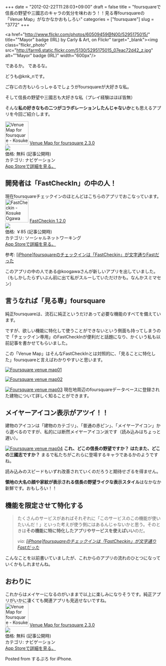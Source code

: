 +++
date = "2012-02-22T11:28:03+09:00"
draft = false
title = "foursquareで信長の野望や三國志のキャラの気分を味わおう！！見る専foursquareの「Venue Map」がなかなかおもしろい"
categories = ["foursquare"]
slug = "3772"
+++

<a href="http://www.flickr.com/photos/60509459@N00/5295175015/" title=""Mayor" badge (IRL) by Carly & Art, on Flickr" target="_blank"><img class="flickr_photo" src="http://farm6.static.flickr.com/5130/5295175015_07eac72d42_z.jpg" alt=""Mayor" badge (IRL)" width="600px"/></a>

であるか。
であるな。

どうも@knk_nです。

ご存じの方もいらっしゃるでしょうがfoursquareが大好きな私。

そして信長の野望や三國志も大好きな私（プレイ経験はほぼ皆無）

そんな<strong>私の好きなもの二つがコラボレーションしたんじゃないか</strong>とも思えるアプリを今回ご紹介します。<!--more--><div class="appstorehelper">
<a href="http://itunes.apple.com/jp/app/venue-map-for-foursquare/id406174482?mt=8&uo=4" target="new"><img class="appstorehelper_appicn" width="75" height="75" src="http://a4.mzstatic.com/us/r1000/068/Purple/c6/cc/14/mzl.lrywdzbl.png" alt="Venue Map for foursquare - Kosuke Ogawa"></a>
<a href="http://itunes.apple.com/jp/app/venue-map-for-foursquare/id406174482?mt=8&uo=4" target="new">Venue Map for foursquare 2.3.0</a><br>
<a href="http://itunes.apple.com/jp/app/venue-map-for-foursquare/id406174482?mt=8&uo=4" target="itunes_store"><img class="appstorehelper_icn" src="http://ax.phobos.apple.com.edgesuite.net/ja_jp/images/web/linkmaker/badge_appstore-sm.gif" ></a><br>
価格: 無料 (記事公開時)<br>
カテゴリ: ナビゲーション<br>
<a href="http://itunes.apple.com/jp/app/venue-map-for-foursquare/id406174482?mt=8&uo=4" target="new">App Storeで詳細を見る。</a>
</div>

<h2>開発者は「FastCheckIn」の中の人！</h2>
現在foursquareチェックインのほとんどはこちらのアプリでおこなっています。

<div class="appstorehelper">
<a href="http://itunes.apple.com/jp/app/fastcheckin/id493265157?mt=8&uo=4" target="new"><img class="appstorehelper_appicn" width="75" height="75" src="http://a2.mzstatic.com/us/r1000/078/Purple/d0/17/0d/mzl.zhfudbhy.jpg" alt="FastCheckin - Kosuke Ogawa"></a>
<a href="http://itunes.apple.com/jp/app/fastcheckin/id493265157?mt=8&uo=4" target="new">FastCheckin 1.2.0</a><br>
<a href="http://itunes.apple.com/jp/app/fastcheckin/id493265157?mt=8&uo=4" target="itunes_store"><img class="appstorehelper_icn" src="http://ax.phobos.apple.com.edgesuite.net/ja_jp/images/web/linkmaker/badge_appstore-sm.gif" ></a><br>
価格: &#65509;85 (記事公開時)<br>
カテゴリ: ソーシャルネットワーキング<br>
<a href="http://itunes.apple.com/jp/app/fastcheckin/id493265157?mt=8&uo=4" target="new">App Storeで詳細を見る。</a>
</div>

<p>参考: <a href="https://knk-n.com/2012/02/05/fastcheckin/" target="_blank">[iPhone]foursquareのチェックインは「FastCheckin」が文字通りFastだった</a><script type="text/javascript">var url="https://knk-n.com/2012/02/05/fastcheckin/";</script><script src="http://api.b.st-hatena.com/entry.count?url=https://knk-n.com/2012/02/05/fastcheckin/&callback=hatebTxt"></script></p>

このアプリの中の人である@koogawaさんが新しいアプリを出していました。（もしかしたらずいぶん前に出て私がスルーしていただけかも。なんかスミマセン）

<h2>言うなれば「見る専」foursquare</h2>
純正foursquareは、流石に純正というだけあって必要な機能のすべてを備えています。

ですが、欲しい機能に特化して使うことができないという側面も持ってしまうので「チェックイン専用」のFastCheckInが便利だと話題になり、かくいう私も以前記事を書かせてもらいました。

この「Venue Map」はそんなFastCheckInとは対照的に、「見ることに特化した」foursquareと言えばわかりやすいと思います。

<a href="https://knk-n.com/images/2012/02/foursquare_venue-map01.png" title="Foursquare venue map01"><img src="https://knk-n.com/images/2012/02/foursquare_venue-map01.png" alt="Foursquare venue map01" title="foursquare_venue-map01.png" /></a>

<a href="https://knk-n.com/images/2012/02/foursquare_venue-map02.png" title="Foursquare venue map02"><img src="https://knk-n.com/images/2012/02/foursquare_venue-map02.png" alt="Foursquare venue map02" title="foursquare_venue-map02.png" /></a>

<a href="https://knk-n.com/images/2012/02/foursquare_venue-map03.jpg" title="Foursquare venue map03"><img src="https://knk-n.com/images/2012/02/foursquare_venue-map03.jpg" alt="Foursquare venue map03" title="foursquare_venue-map03.jpg" /></a>
現在地周辺のfoursquareデータベースに登録された建物について詳しく知ることができます。

<h2>メイヤーアイコン表示がアツイ！！</h2>
建物のアイコンは「建物のカテゴリ」、「普通の赤ピン」、「メイヤーアイコン」から選べるのですが、私的には断然メイヤーアイコン派です（読み込みはちょっと遅い）。

<a href="https://knk-n.com/images/2012/02/foursquare_venue-map04.jpg" title="Foursquare venue map04"><img src="https://knk-n.com/images/2012/02/foursquare_venue-map04.jpg" alt="Foursquare venue map04" title="foursquare_venue-map04.jpg" /></a>
<strong>これ、どこの信長の野望ですか？</strong>
<strong>はたまた、どこの三國志ですか？</strong>
まるで私たちがこれらに登場するキャラであるかのようですね。

読み込みのスピードもいずれ改善されていくのだろうと期待せざるを得ません。

<strong>領地の大名の顔や家紋が表示される信長の野望ライクな表示スタイル</strong>はなかなか新鮮です。おもしろい！！

<h2>機能を限定させて特化する</h2>
<blockquote cite="https://knk-n.com/2012/02/05/fastcheckin/" title="[iPhone]foursquareのチェックインは「FastCheckin」が文字通りFastだった">
<p>たくさんのサービスがあればそれぞれに「このサービスのこの機能が使いたいんだ！」といった考えが使う側にはあるんじゃないかと思う。そのときは<strong>その機能に特に特化したアプリやサービスを使えばいい</strong>のだ。</p>
<cite>via: <a href="https://knk-n.com/2012/02/05/fastcheckin/" target="_blank">[iPhone]foursquareのチェックインは「FastCheckin」が文字通りFastだった</a></cite>
</blockquote>

こんなことを以前書いていましたが、これからのアプリの流れのひとつになっていくかもしれませんね。

<h2>おわりに</h2>
これからはメイヤーになるのがいままで以上に楽しみになりそうです。純正アプリがいかに凄くても関連アプリも見逃せないですね。

<div class="appstorehelper">
<a href="http://itunes.apple.com/jp/app/venue-map-for-foursquare/id406174482?mt=8&uo=4" target="new"><img class="appstorehelper_appicn" width="75" height="75" src="http://a4.mzstatic.com/us/r1000/068/Purple/c6/cc/14/mzl.lrywdzbl.png" alt="Venue Map for foursquare - Kosuke Ogawa"></a>
<a href="http://itunes.apple.com/jp/app/venue-map-for-foursquare/id406174482?mt=8&uo=4" target="new">Venue Map for foursquare 2.3.0</a><br>
<a href="http://itunes.apple.com/jp/app/venue-map-for-foursquare/id406174482?mt=8&uo=4" target="itunes_store"><img class="appstorehelper_icn" src="http://ax.phobos.apple.com.edgesuite.net/ja_jp/images/web/linkmaker/badge_appstore-sm.gif" ></a><br>
価格: 無料 (記事公開時)<br>
カテゴリ: ナビゲーション<br>
<a href="http://itunes.apple.com/jp/app/venue-map-for-foursquare/id406174482?mt=8&uo=4" target="new">App Storeで詳細を見る。</a>
</div>

Posted from するぷろ for iPhone.
